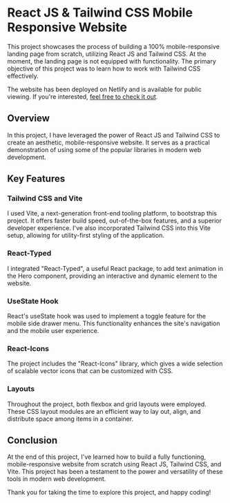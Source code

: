 # React JS & Tailwind CSS Mobile Responsive Website

This project showcases the process of building a 100% mobile-responsive landing page from scratch, utilizing React JS and Tailwind CSS. At the moment, the landing page is not equipped with functionality. The primary objective of this project was to learn how to work with Tailwind CSS effectively.

The website has been deployed on Netlify and is available for public viewing. If you're interested, [feel free to check it out](https://finance-strategy.netlify.app).

## Overview

In this project, I have leveraged the power of React JS and Tailwind CSS to create an aesthetic, mobile-responsive website. It serves as a practical demonstration of using some of the popular libraries in modern web development.

## Key Features

### Tailwind CSS and Vite

I used Vite, a next-generation front-end tooling platform, to bootstrap this project. It offers faster build speed, out-of-the-box features, and a superior developer experience. I've also incorporated Tailwind CSS into this Vite setup, allowing for utility-first styling of the application.

### React-Typed

I integrated "React-Typed", a useful React package, to add text animation in the Hero component, providing an interactive and dynamic element to the website.

### UseState Hook

React's useState hook was used to implement a toggle feature for the mobile side drawer menu. This functionality enhances the site's navigation and the mobile user experience.

### React-Icons

The project includes the "React-Icons" library, which gives a wide selection of scalable vector icons that can be customized with CSS.

### Layouts

Throughout the project, both flexbox and grid layouts were employed. These CSS layout modules are an efficient way to lay out, align, and distribute space among items in a container.

## Conclusion

At the end of this project, I've learned how to build a fully functioning, mobile-responsive website from scratch using React JS, Tailwind CSS, and Vite. This project has been a testament to the power and versatility of these tools in modern web development.

Thank you for taking the time to explore this project, and happy coding!
